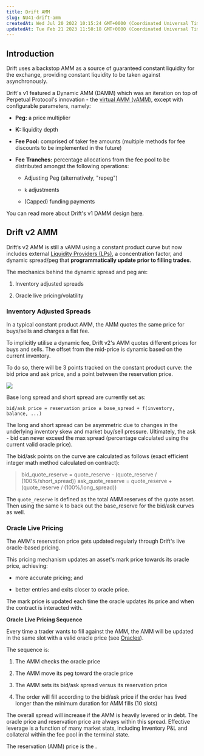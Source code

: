 ```yaml
---
title: Drift AMM
slug: NU41-drift-amm
createdAt: Wed Jul 20 2022 10:15:24 GMT+0000 (Coordinated Universal Time)
updatedAt: Tue Feb 21 2023 11:50:18 GMT+0000 (Coordinated Universal Time)
---
```


## Introduction&#x20;

Drift uses a backstop AMM as a source of guaranteed constant liquidity for the exchange, providing constant liquidity to be taken against asynchronously.

Drift's v1 featured a Dynamic AMM (DAMM) which was an iteration on top of Perpetual Protocol's innovation - the [virtual AMM (vAMM)](https://blog.perp.fi/a-deep-dive-into-our-virtual-amm-vamm-40345c522eeb), except with configurable parameters, namely:&#x20;

-   **Peg:** a price multiplier

-   **K:** liquidity depth

-   **Fee Pool:** comprised of taker fee amounts (multiple methods for fee discounts to be implemented in the future)

-   **Fee** **Tranches:** percentage allocations from the fee pool to be distributed amongst the following operations:

    -   Adjusting Peg (alternatively, "repeg")

    -   `k` adjustments

    -   (Capped) funding payments

You can read more about Drift's v1 DAMM design [here](https://www.notion.so/driftprotocol/Drift-dAMM-deep-dive-ff154003aedb4efa83d6e7f4440cd4ab#861bdbceda8a45a38600a0d9d762ee25).&#x20;

## Drift v2 AMM&#x20;

Drift’s v2 AMM is still a vAMM using a constant product curve but now includes external [Liquidity Providers (LPs)](<../Providing Liquidity/1 Liquidity Providers _LPs_.md>), a concentration factor, and dynamic spread/peg that **programmatically update prior to filling trades**.

The mechanics behind the dynamic spread and peg are:

1.  Inventory adjusted spreads

2.  Oracle live pricing/volatility

### Inventory Adjusted Spreads

In a typical constant product AMM, the AMM quotes the same price for buys/sells and charges a flat fee.&#x20;

To implicitly utilise a dynamic fee, Drift v2's AMM quotes different prices for buys and sells. The offset from the mid-price is dynamic based on the current inventory.&#x20;

To do so, there will be 3 points tracked on the constant product curve: the bid price and ask price, and a point between the reservation price.&#x20;

![](../../static/assets/K7PAJRkd_-P-t8v6RQ_nI_drift-amm-bid-ask-spreads.png)

Base long spread and short spread are currently set as:&#x20;

`bid/ask price = reservation price ± base_spread + f(inventory, balance, ...)`&#x20;

The long and short spread can be asymmetric due to changes in the underlying inventory skew and market buy/sell pressure. Ultimately, the ask - bid can never exceed the max spread (percentage calculated using the current valid oracle price).&#x20;

The bid/ask points on the curve are calculated as follows (exact efficient integer math method calculated on contract):&#x20;

> bid_quote_reserve = quote_reserve - (quote_reserve / (100%/short_spread))
> ask_quote_reserve = quote_reserve + (quote_reserve / (100%/long_spread))

The `quote_reserve` is defined as the total AMM reserves of the quote asset. Then using the same k to back out the base_reserve for the bid/ask curves as well.

### Oracle Live Pricing

The AMM's reservation price gets updated regularly through Drift's live oracle-based pricing.&#x20;

This pricing mechanism updates an asset's mark price towards its oracle price, achieving:

-   more accurate pricing; and

-   better entries and exits closer to oracle price.&#x20;

The mark price is updated each time the oracle updates its price and when the contract is interacted with.

**Oracle Live Pricing Sequence**

Every time a trader wants to fill against the AMM, the AMM will be updated in the same slot with a valid oracle price (see [Oracles](<../Trading/13 Oracles.md>)). &#x20;

The sequence is:&#x20;

1.  The AMM checks the oracle price

2.  The AMM move its peg toward the oracle price

3.  The AMM sets its bid/ask spread versus its reservation price

4.  The order will fill according to the bid/ask price if the order has lived longer than the minimum duration for AMM fills (10 slots)

The overall spread will increase if the AMM is heavily levered or in debt. The oracle price and reservation price are always within this spread. Effective leverage is a function of many market stats, including Inventory P\&L and collateral within the fee pool in the terminal state.

The reservation (AMM) price is the .
